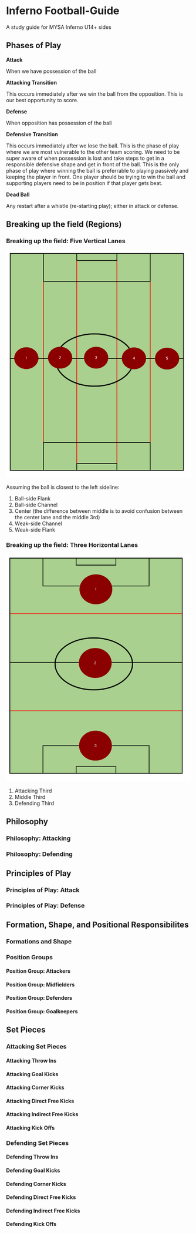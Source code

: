 # Inferno Football-Guide
A study guide for MYSA Inferno U14+ sides

## Phases of Play

**Attack**

When we have possession of the ball

**Attacking Transition**

This occurs immediately after we win the ball from the opposition.  This is our best opportunity to score.
 
**Defense** 

When opposition has possession of the ball

**Defensive Transition**

This occurs immediately after we lose the ball.  This is the phase of play where we are most vulnerable to the other team scoring.  We need to be super aware of when possession is lost and take steps to get in a responsible defensive shape and get in front of the ball.  This is the only phase of play where winning the ball is preferrable to playing passively and keeping the player in front.  One player should be trying to win the ball and supporting players need to be in position if that player gets beat.

**Dead Ball**

Any restart after a whistle (re-starting play); either in attack or defense.

## Breaking up the field (Regions)

### Breaking up the field: Five Vertical Lanes

![Vertical Lanes](./images/lanes.png)

Assuming the ball is closest to the left sideline:

1. Ball-side Flank
2. Ball-side Channel
3. Center (the difference between middle is to avoid confusion between the center lane and the middle 3rd)
4. Weak-side Channel
5. Weak-side Flank

### Breaking up the field: Three Horizontal Lanes

![Horizontal Lanes](./images/horizontal.png)

1. Attacking Third
2. Middle Third
3. Defending Third

## Philosophy

### Philosophy: Attacking

### Philosophy: Defending

## Principles of Play

### Principles of Play: Attack

### Principles of Play: Defense

## Formation, Shape, and Positional Responsibilites

### Formations and Shape

### Position Groups

#### Position Group: Attackers

#### Position Group: Midfielders

#### Position Group: Defenders

#### Position Group: Goalkeepers

## Set Pieces

### Attacking Set Pieces

#### Attacking Throw Ins

#### Attacking Goal Kicks

#### Attacking Corner Kicks

#### Attacking Direct Free Kicks

#### Attacking Indirect Free Kicks

#### Attacking Kick Offs

### Defending Set Pieces

#### Defending Throw Ins

#### Defending Goal Kicks

#### Defending Corner Kicks

#### Defending Direct Free Kicks

#### Defending Indirect Free Kicks

#### Defending Kick Offs
